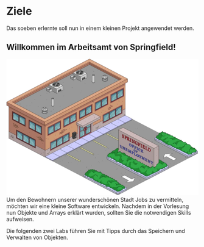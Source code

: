 # Ziele

Das soeben erlernte soll nun in einem kleinen Projekt angewendet werden.

## Willkommen im Arbeitsamt von Springfield!
![img.png](img/office.png)
Um den Bewohnern unserer wunderschönen Stadt Jobs zu vermitteln, möchten wir eine kleine Software entwickeln. 
Nachdem in der Vorlesung nun Objekte und Arrays erklärt wurden, sollten Sie die notwendigen Skills aufweisen.

Die folgenden zwei Labs führen Sie mit Tipps durch das Speichern und Verwalten von Objekten.

